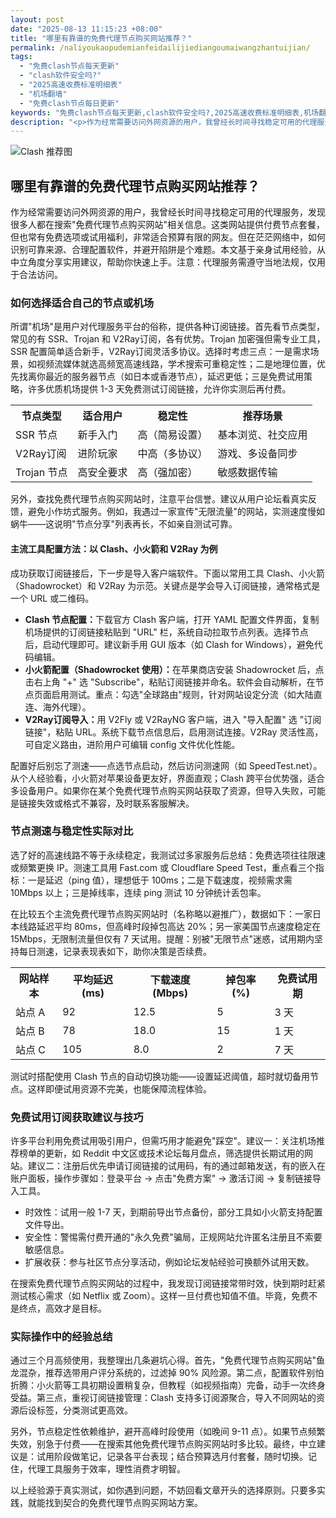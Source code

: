```yaml
---
layout: post
date: "2025-08-13 11:15:23 +08:00"
title: "哪里有靠谱的免费代理节点购买网站推荐？"
permalink: /naliyoukaopudemianfeidailijiediangoumaiwangzhantuijian/
tags:
  - "免费clash节点每天更新"
  - "clash软件安全吗?"
  - "2025高速收费标准明细表"
  - "机场翻墙"
  - "免费clash节点每日更新"
keywords: "免费clash节点每天更新,clash软件安全吗?,2025高速收费标准明细表,机场翻墙,免费clash节点每日更新"
description: "<p>作为经常需要访问外网资源的用户，我曾经长时间寻找稳定可用的代理服务，发现很多人都在搜索免费代理节点购买网站相关信息。这类网站提供付费节点套餐，但也常有免费选项或试用福利，非常适合预算有限的网友。但在茫茫网络中，如何识别可靠来源、合理配置软件，并避开陷阱是个难题。本文基于亲身试用经验，从中立角度分享实用建议，帮助你快速上手。注意：代理服务需遵守当地法规，仅用于合法访问。</p>"
---
```


![Clash 推荐图](https://clashjd.github.io/assets/img/tiktok机场推荐.png)

## 哪里有靠谱的免费代理节点购买网站推荐？

<p>作为经常需要访问外网资源的用户，我曾经长时间寻找稳定可用的代理服务，发现很多人都在搜索"免费代理节点购买网站"相关信息。这类网站提供付费节点套餐，但也常有免费选项或试用福利，非常适合预算有限的网友。但在茫茫网络中，如何识别可靠来源、合理配置软件，并避开陷阱是个难题。本文基于亲身试用经验，从中立角度分享实用建议，帮助你快速上手。注意：代理服务需遵守当地法规，仅用于合法访问。</p>
<h3>如何选择适合自己的节点或机场</h3>
<p>所谓"机场"是用户对代理服务平台的俗称，提供各种订阅链接。首先看节点类型，常见的有 SSR、Trojan 和 V2Ray订阅，各有优势。Trojan 加密强但需专业工具，SSR 配置简单适合新手，V2Ray订阅灵活多协议。选择时考虑三点：一是需求场景，如视频流媒体就选高频宽高速线路，学术搜索可重稳定性；二是地理位置，优先找离你最近的服务器节点（如日本或香港节点），延迟更低；三是免费试用策略，许多优质机场提供 1-3 天免费测试订阅链接，允许你实测后再付费。</p>
<table>
<tr><th>节点类型</th><th>适合用户</th><th>稳定性</th><th>推荐场景</th></tr>
<tr><td>SSR 节点</td><td>新手入门</td><td>高（简易设置）</td><td>基本浏览、社交应用</td></tr>
<tr><td>V2Ray订阅</td><td>进阶玩家</td><td>中高（多协议）</td><td>游戏、多设备同步</td></tr>
<tr><td>Trojan 节点</td><td>高安全要求</td><td>高（强加密）</td><td>敏感数据传输</td></tr>
</table>
<p>另外，查找免费代理节点购买网站时，注意平台信誉。建议从用户论坛看真实反馈，避免小作坊式服务。例如，我遇过一家宣传"无限流量"的网站，实测速度慢如蜗牛——这说明"节点分享"列表再长，不如亲自测试可靠。</p>
<h4>主流工具配置方法：以 Clash、小火箭和 V2Ray 为例</h4>
<p>成功获取订阅链接后，下一步是导入客户端软件。下面以常用工具 Clash、小火箭（Shadowrocket）和 V2Ray 为示范。关键点是学会导入订阅链接，通常格式是一个 URL 或二维码。</p>
<ul>
<li><strong>Clash 节点配置：</strong>下载官方 Clash 客户端，打开 YAML 配置文件界面，复制机场提供的订阅链接粘贴到 "URL" 栏，系统自动拉取节点列表。选择节点后，启动代理即可。建议新手用 GUI 版本（如 Clash for Windows），避免代码编辑。</li>
<li><strong>小火箭配置（Shadowrocket 使用）：</strong>在苹果商店安装 Shadowrocket 后，点击右上角 "+" 选 "Subscribe"，粘贴订阅链接并命名。软件会自动解析，在节点页面启用测试。重点：勾选"全球路由"规则，针对网站设定分流（如大陆直连、海外代理）。</li>
<li><strong>V2Ray订阅导入：</strong>用 V2Fly 或 V2RayNG 客户端，进入 "导入配置" 选 "订阅链接"，粘贴 URL。系统下载节点信息后，启用测试连接。V2Ray 灵活性高，可自定义路由，进阶用户可编辑 config 文件优化性能。</li>
</ul>
<p>配置好后别忘了测速——点选节点启动，然后访问测速网（如 SpeedTest.net）。从个人经验看，小火箭对苹果设备更友好，界面直观；Clash 跨平台优势强，适合多设备用户。如果你在某个免费代理节点购买网站获取了资源，但导入失败，可能是链接失效或格式不兼容，及时联系客服解决。</p>
<h3>节点测速与稳定性实际对比</h3>
<p>选了好的高速线路不等于永续稳定，我测试过多家服务后总结：免费选项往往限速或频繁更换 IP。测速工具用 Fast.com 或 Cloudflare Speed Test，重点看三个指标：一是延迟（ping 值），理想低于 100ms；二是下载速度，视频需求需 10Mbps 以上；三是掉线率，连续 ping 测试 10 分钟统计丢包率。</p>
<p>在比较五个主流免费代理节点购买网站时（名称略以避推广），数据如下：一家日本线路延迟平均 80ms，但高峰时段掉包高达 20%；另一家美国节点速度稳定在 15Mbps，无限制流量但仅有 7 天试用。提醒：别被"无限节点"迷惑，试用期内坚持每日测速，记录表现表如下，助你决策是否续费。</p>
<table>
<tr><th>网站样本</th><th>平均延迟 (ms)</th><th>下载速度 (Mbps)</th><th>掉包率 (%)</th><th>免费试用期</th></tr>
<tr><td>站点 A</td><td>92</td><td>12.5</td><td>5</td><td>3 天</td></tr>
<tr><td>站点 B</td><td>78</td><td>18.0</td><td>15</td><td>1 天</td></tr>
<tr><td>站点 C</td><td>105</td><td>8.0</td><td>2</td><td>7 天</td></tr>
</table>
<p>测试时搭配使用 Clash 节点的自动切换功能——设置延迟阈值，超时就切备用节点。这样即便试用资源不完美，也能保障流程体验。</p>
<h3>免费试用订阅获取建议与技巧</h3>
<p>许多平台利用免费试用吸引用户，但需巧用才能避免"踩空"。建议一：关注机场推荐榜单的更新，如 Reddit 中文区或技术论坛每月盘点，筛选提供长期试用的网站。建议二：注册后优先申请订阅链接的试用码，有的通过邮箱发送，有的嵌入在账户面板，操作步骤如：登录平台 → 点击"免费方案" → 激活订阅 → 复制链接导入工具。</p>
<ul>
<li>时效性：试用一般 1-7 天，到期前导出节点备份，部分工具如小火箭支持配置文件导出。</li>
<li>安全性：警惕需付费开通的"永久免费"骗局，正规网站允许匿名注册且不索要敏感信息。</li>
<li>扩展收获：参与社区节点分享活动，例如论坛发帖经验可换额外试用天数。</li>
</ul>
<p>在搜索免费代理节点购买网站的过程中，我发现订阅链接常带时效，快到期时赶紧测试核心需求（如 Netflix 或 Zoom）。这样一旦付费也知值不值。毕竟，免费不是终点，高效才是目标。</p>
<h3>实际操作中的经验总结</h3>
<p>通过三个月高频使用，我整理出几条避坑心得。首先，"免费代理节点购买网站"鱼龙混杂，推荐选带用户评分系统的，过滤掉 90% 风险源。第二点，配置软件别怕折腾：小火箭等工具初期设置稍复杂，但教程（如视频指南）完备，动手一次终身受益。第三点，重视订阅链接管理：Clash 支持多订阅源聚合，导入不同网站的资源后设标签，分类测试更高效。</p>
<p>另外，节点稳定性依赖维护，避开高峰时段使用（如晚间 9-11 点）。如果节点频繁失效，别急于付费——在搜索其他免费代理节点购买网站时多比较。最终，中立建议是：试用阶段做笔记，记录各平台表现；结合预算选月付套餐，随时切换。记住，代理工具服务于效率，理性消费才明智。</p>
<p>以上经验源于真实测试，如你遇到问题，不妨回看文章开头的选择原则。只要多实践，就能找到契合的免费代理节点购买网站方案。</p>